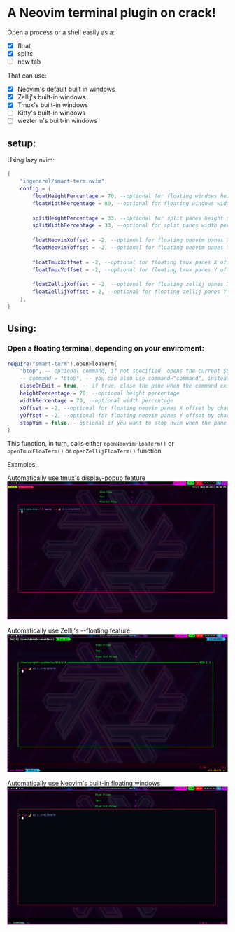 # A Neovim terminal plugin on crack!

Open a process or a shell easily as a:

- [x] float
- [x] splits
- [ ] new tab

That can use:

- [x] Neovim's default built in windows
- [x] Zellij's built-in windows
- [x] Tmux's built-in windows
- [ ] Kitty's built-in windows
- [ ] wezterm's built-in windows

## setup:

Using lazy.nvim:

```lua
{
    "ingenarel/smart-term.nvim",
    config = {
        floatHeightPercentage = 70, --optional for floating windows height percentage
        floatWidthPercentage = 80, --optional for floating windows width percentage

        splitHeightPercentage = 33, --optional for split panes height percentage
        splitWidthPercentage = 33, --optional for split panes width percentage

        floatNeovimXoffset = -2, --optional for floating neovim panes X offset by chars
        floatNeovimYoffset = -2, --optional for floating neovim panes Y offset by chars

        floatTmuxXoffset = -2, --optional for floating tmux panes X offset by chars
        floatTmuxYoffset = -2, --optional for floating tmux panes Y offset by chars

        floatZellijXoffset = -2, --optional for floating zellij panes X offset by chars
        floatZellijYoffset = 2, --optional for floating zellij panes Y offset by chars
    },
}
```

## Using:

### Open a floating terminal, depending on your enviroment:

```lua
require("smart-term").openFloaTerm{
    "btop", -- optional command, if not specified, opens the current $SHELL instead
    -- command = "btop", -- you can also use command="command", instead of using the first item as a command
    closeOnExit = true, -- if true, close the pane when the command exists,
    heightPercentage = 70, --optional height percentage
    widthPercentage = 70, --optional width percentage
    xOffset = -2, --optional for floating neovim panes X offset by chars
    yOffset = -2, --optional for floating neovim panes Y offset by chars
    stopVim = false, --optional if you want to stop nvim when the pane is running (works only for tmux and zellij)
}
```

This function, in turn, calls either `openNeovimFloaTerm()` or `openTmuxFloaTerm()` or `openZellijFloaTerm()` function

Examples: 

Automatically use tmux's display-popup feature
![tmux](pictures/tmux.png)

Automatically use Zellij's --floating feature
![zellij](pictures/zellij.png)

Automatically use Neovim's built-in floating windows
![nvim](pictures/nvim.png)
